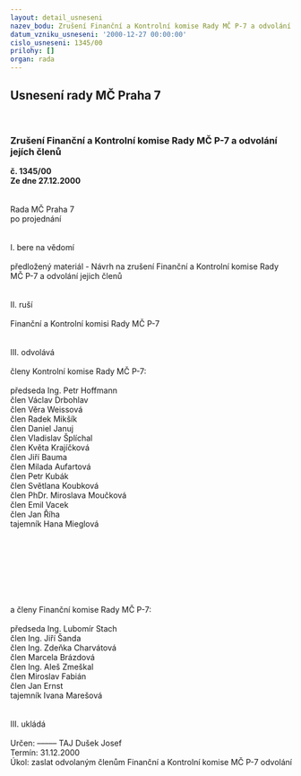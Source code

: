 ```yaml
---
layout: detail_usneseni
nazev_bodu: Zrušení Finanční a Kontrolní komise Rady MČ P-7 a odvolání jejích členů
datum_vzniku_usneseni: '2000-12-27 00:00:00'
cislo_usneseni: 1345/00
prilohy: []
organ: rada
---
```

<div id="ucUsn_pList" class="usn">
	<span><h2>Usnesení rady MČ Praha 7 </h2>
<br></span><div class="standBody">
<span><h3>Zrušení Finanční a Kontrolní komise Rady MČ P-7 a odvolání jejích členů</h3></span><div class="center">
		<strong>č. 1345/00</strong><br>
	</div>
<div class="center">
		<strong>Ze dne 27.12.2000</strong><br><br>
	</div>
<br>Rada MČ Praha 7<br>po projednání<br><br><br>I.	bere na vědomí<br><br> předložený  materiál - Návrh na zrušení Finanční a Kontrolní komise Rady MČ P-7 a odvolání jejich členů <br><br><br>II.	ruší <br><br>Finanční a Kontrolní komisi Rady MČ P-7<br><br><br>III.	odvolává<br><br>členy Kontrolní komise Rady MČ P-7:<br><br>předseda Ing. Petr Hoffmann<br>člen         Václav Drbohlav<br>člen         Věra Weissová<br>člen          Radek Mikšík<br>člen          Daniel Januj<br>člen          Vladislav Šplíchal<br>člen          Květa Krajíčková<br>člen          Jiří Bauma<br>člen          Milada Aufartová<br>člen          Petr Kubák<br>člen          Světlana Koubková<br>člen          PhDr. Miroslava Moučková<br>člen          Emil Vacek<br>člen          Jan Říha<br>tajemník   Hana Mieglová<br><br><br><br><br><br><br><br><br>a členy Finanční komise Rady MČ P-7:<br><br>předseda Ing. Lubomír Stach<br>člen         Ing. Jiří Šanda<br>člen         Ing. Zdeňka Charvátová<br>člen         Marcela Brázdová<br>člen         Ing. Aleš Zmeškal<br>člen         Miroslav Fabián<br>člen         Jan Ernst<br>tajemník  Ivana Marešová <br><br><br>III.	ukládá <br><br> Určen:	–––––	TAJ Dušek Josef<br>Termín: 31.12.2000<br>Úkol:	zaslat odvolaným členům Finanční a Kontrolní komise MČ P-7 odvolání<br> <br><br> <br><br>
</div>
</div>